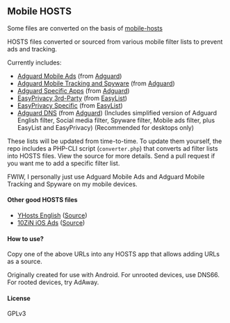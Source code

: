 ## Mobile HOSTS
Some files are converted on the basis of [mobile-hosts](https://github.com/r-a-y/mobile-hosts)

HOSTS files converted or sourced from various mobile filter lists to prevent ads and tracking.

Currently includes:
- [Adguard Mobile Ads](https://raw.githubusercontent.com/r-a-y/mobile-hosts/master/AdguardMobileAds.txt) (from [Adguard](https://github.com/AdguardTeam/AdguardFilters/blob/master/MobileFilter/sections/adservers.txt))
- [Adguard Mobile Tracking and Spyware](https://raw.githubusercontent.com/r-a-y/mobile-hosts/master/AdguardMobileSpyware.txt) (from [Adguard](https://github.com/AdguardTeam/AdguardFilters/blob/master/MobileFilter/sections/spyware.txt))
- [Adguard Specific Apps](https://raw.githubusercontent.com/r-a-y/mobile-hosts/master/AdguardApps.txt) (from [Adguard](https://github.com/AdguardTeam/AdguardFilters/blob/master/MobileFilter/sections/specific_app.txt))
- [EasyPrivacy 3rd-Party](https://raw.githubusercontent.com/r-a-y/mobile-hosts/master/EasyPrivacy3rdParty.txt) (from [EasyList](https://github.com/easylist/easylist/blob/master/easyprivacy/easyprivacy_thirdparty.txt))
- [EasyPrivacy Specific](https://raw.githubusercontent.com/r-a-y/mobile-hosts/master/EasyPrivacySpecific.txt) (from [EasyList](https://github.com/easylist/easylist/blob/master/easyprivacy/easyprivacy_specific.txt))
- [Adguard DNS](https://raw.githubusercontent.com/r-a-y/mobile-hosts/master/AdguardDNS.txt) (from [Adguard](https://adguardteam.github.io/AdGuardSDNSFilter/Filters/filter.txt)) (Includes simplified version of Adguard English filter, Social media filter, Spyware filter, Mobile ads filter, plus EasyList and EasyPrivacy) (Recommended for desktops only)

These lists will be updated from time-to-time.  To update them yourself, the repo includes a PHP-CLI script (`converter.php`) that converts ad filter lists into HOSTS files.  View the source for more details.  Send a pull request if you want me to add a specific filter list.

FWIW, I personally just use Adguard Mobile Ads and Adguard Mobile Tracking and Spyware on my mobile devices.

#### Other good HOSTS files
- [YHosts English](https://raw.githubusercontent.com/vokins/yhosts/master/data/union/en.txt) ([Source](https://github.com/vokins/yhosts/blob/master/data/union/en.txt))
- [10ZiN iOS Ads](https://raw.githubusercontent.com/10ZiN/10ZiN.github.io/master/downloads/iOSAds.txt) ([Source](https://github.com/10ZiN/10ZiN.github.io/blob/master/downloads/iOSAds.txt))

#### How to use?

Copy one of the above URLs into any HOSTS app that allows adding URLs as a source.

Originally created for use with Android.  For unrooted devices, use DNS66.  For rooted devices, try AdAway.


#### License

GPLv3
